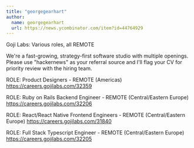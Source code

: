 ```yaml
---
title: "georgegearhart"
author:
  name: georgegearhart
  url: https://news.ycombinator.com/item?id=44764929
---
```

Goji Labs: Various roles, all REMOTE

We&#x27;re a fast-growing, strategy-first software studio with multiple openings. Please use &quot;hackernews&quot; as your referral source and I&#x27;ll flag your CV for priority review with the hiring team.

ROLE: Product Designers - REMOTE (Americas)
<a href="https:&#x2F;&#x2F;careers.gojilabs.com&#x2F;32359" rel="nofollow">https:&#x2F;&#x2F;careers.gojilabs.com&#x2F;32359</a>

ROLE: Ruby on Rails Backend Engineer - REMOTE (Central&#x2F;Eastern Europe) 
<a href="https:&#x2F;&#x2F;careers.gojilabs.com&#x2F;32206" rel="nofollow">https:&#x2F;&#x2F;careers.gojilabs.com&#x2F;32206</a>

ROLE: React&#x2F;React Native Frontend Engineers - REMOTE (Central&#x2F;Eastern Europe)
<a href="https:&#x2F;&#x2F;careers.gojilabs.com&#x2F;31840" rel="nofollow">https:&#x2F;&#x2F;careers.gojilabs.com&#x2F;31840</a>

ROLE: Full Stack Typescript Engineer - REMOTE (Central&#x2F;Eastern Europe)
<a href="https:&#x2F;&#x2F;careers.gojilabs.com&#x2F;32205" rel="nofollow">https:&#x2F;&#x2F;careers.gojilabs.com&#x2F;32205</a>
<JobApplication />
